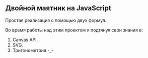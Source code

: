 ## Двойной маятник на  JavaScript
 
Простая реализация с помощью двух формул.

Во время работы над этим проектом я подтянул свои знания в: 
1. Canvas API.
2. SVG.
3. Тригонометрия -_- 
